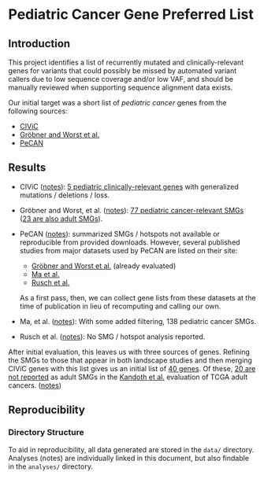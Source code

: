 # Pediatric Cancer Gene Preferred List

## Introduction
This project identifies a list of recurrently mutated and clinically-relevant genes for variants
that could possibly be missed by automated variant callers due to low sequence coverage and/or low VAF,
and should be manually reviewed when supporting sequence alignment data exists.

Our initial target was a short list of _pediatric cancer_ genes from the following sources:
-  [CIViC](https://civicdb.org/home)
-  [Gröbner and Worst et al.](https://doi.org/10.1038/nature25480)
-  [PeCAN](https://pecan.stjude.cloud/)
  
## Results
- CIViC ([notes](analyses/CIViC/notes.md)): [5 pediatric clinically-relevant genes](data/civic_pediatric_genes.txt)
  with generalized mutations / deletions / loss.
- Gröbner and Worst, et al. ([notes](analyses/Grobner_and_Worst_2018/notes.md)): 
  [77 pediatric cancer-relevant SMGs](data/grobner_worst_pediatric_smgs.txt) 
  ([23 are also adult SMGs](data/grobner_worst_overlapping_smgs.txt)).
- PeCAN ([notes](analyses/PeCAN/notes.md)): summarized SMGs / hotspots not available or reproducible 
  from provided downloads. However, several published studies from major datasets used by PeCAN are listed on 
  their site:
  - [Gröbner and Worst et al.](https://doi.org/10.1038/nature25480) (already evaluated)
  - [Ma et al.](https://doi.org/10.1038/nature25795)
  - [Rusch et al.](https://doi.org/10.1038/s41467-018-06485-7)
  
  As a first pass, then, we can collect gene lists from these datasets at the time of publication in lieu of 
  recomputing and calling our own.
- Ma, et al. ([notes](analyses/Ma_2018/notes.md)): With some added filtering, 138 pediatric cancer SMGs.
- Rusch et al. ([notes](analyses/Rusch_2018/notes.md)): No SMG / hotspot analysis reported.

After initial evaluation, this leaves us with three sources of genes. Refining the SMGs  to those that appear
in both landscape studies and then merging CIViC genes with this list gives us an initial list of 
[40 genes](data/merged_genes.srt.txt). 
Of these, [20 are not reported](data/merged_minus_adult.srt.txt) as adult SMGs in the 
[Kandoth et al.](https://doi.org/10.1038/nature12634) evaluation of TCGA adult cancers.
([notes](analyses/combining_results.md))

## Reproducibility

### Directory Structure
To aid in reproducibility, all data generated are stored in 
the `data/` directory. Analyses (notes) are individually
linked in this document, but also findable in the `analyses/` directory.
